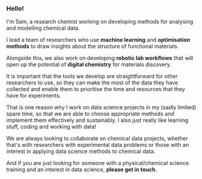 ### Hello!

I'm Sam, a research chemist working on developing methods for analysing and modelling chemical data.

I lead a team of researchers who use **machine learning** and **optimisation methods** to draw insights about the structure of functional materials. 

Alongside this, we also work on developing **robotic lab workflows** that will open up the potential of **digital chemistry** for materials discovery.

It is important that the tools we develop are straightforward for other researchers to use, so they can make the most of the data they have collected and enable them to prioritise the time and resources that they have for experiments.

That is one reason why I work on data science projects in my (sadly limited) spare time, so that we are able to choose appropriate methods and implement them effectively and sustainably. I also just really like learning stuff, coding and working with data!

We are always looking to collaborate on chemical data projects, whether that's with researchers with experimental data problems or those with an interest in applying data science methods to chemical data.

And if you are just looking for someone with a physical/chemical science training and an interest in data science, **please get in touch**.

<!--
**drsamchong/drsamchong** is a ✨ _special_ ✨ repository because its `README.md` (this file) appears on your GitHub profile.

Here are some ideas to get you started:

- 🔭 I’m currently working on ...
- 🌱 I’m currently learning ...
- 👯 I’m looking to collaborate on ...
- 🤔 I’m looking for help with ...
- 💬 Ask me about ...
- 📫 How to reach me: ...
- 😄 Pronouns: ...
- ⚡ Fun fact: ...
-->
